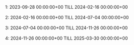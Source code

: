 1: 2023-09-28 00:00:00+00 TILL 2024-02-16 00:00:00+00 </br> </br> 
2: 2024-02-16 00:00:00+00 TILL 2024-07-04 00:00:00+00 </br> </br> 
3: 2024-07-04 00:00:00+00 TILL 2024-11-26 00:00:00+00 </br> </br> 
4: 2024-11-26 00:00:00+00 TILL 2025-03-30 00:00:00+00
